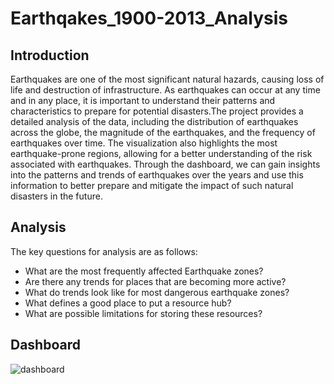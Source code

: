 # Earthqakes_1900-2013_Analysis

## Introduction
Earthquakes are one of the most significant natural hazards, causing loss of life and destruction of infrastructure. As earthquakes can occur at any time and in any place, it is important to understand their patterns and characteristics to prepare for potential disasters.The project provides a detailed analysis of the data, including the distribution of earthquakes across the globe, the magnitude of the earthquakes, and the frequency of earthquakes over time. The visualization also highlights the most earthquake-prone regions, allowing for a better understanding of the risk associated with earthquakes. Through the dashboard, we can gain insights into the patterns and trends of earthquakes over the years and use this information to better prepare and mitigate the impact of such natural disasters in the future.

## Analysis
The key questions for analysis are as follows:
- What are the most frequently affected Earthquake zones?
- Are there any trends for places that are becoming more active? 
- What do trends look like for most dangerous earthquake zones?
- What defines a good place to put a resource hub? 
- What are possible limitations for storing these resources?

## Dashboard

![dashboard](https://github.com/AbhikritiMoti/Earthqakes_1900-2013_Analysis/assets/73769937/3afda42d-eccb-4959-871b-bb5168c711b0)





